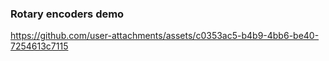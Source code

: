### Rotary encoders demo

https://github.com/user-attachments/assets/c0353ac5-b4b9-4bb6-be40-7254613c7115

